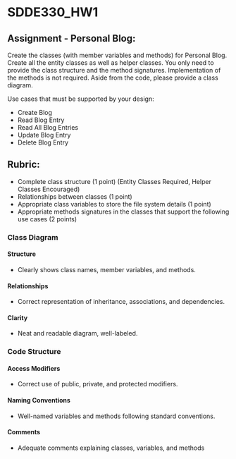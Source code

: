 # SDDE330_HW1

## Assignment - Personal Blog:

Create the classes (with member variables and methods) for Personal Blog. Create all the entity classes as well as helper classes. You only need to provide the class structure and the method signatures. Implementation of the methods is not required. Aside from the code, please provide a class diagram. 

Use cases that must be supported by your design:

- Create Blog
- Read Blog Entry
- Read All Blog Entries
- Update Blog Entry
- Delete Blog Entry 

## Rubric:

- Complete class structure (1 point) (Entity Classes Required, Helper Classes Encouraged)
- Relationships between classes (1 point)
- Appropriate class variables to store the file system details (1 point)
- Appropriate methods signatures in the classes that support the following use cases (2 points)
###  Class Diagram 
#### Structure 
- Clearly shows class names, member variables, and methods. 
#### Relationships 
- Correct representation of inheritance, associations, and dependencies. 
#### Clarity 
- Neat and readable diagram, well-labeled. 

### Code Structure 
#### Access Modifiers 
- Correct use of public, private, and protected modifiers. 
#### Naming Conventions 
- Well-named variables and methods following standard conventions. 
#### Comments 
- Adequate comments explaining classes, variables, and methods